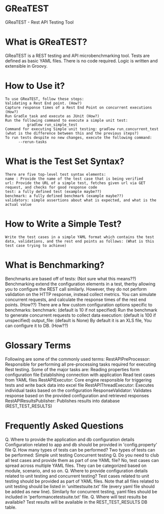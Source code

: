 # GReaTEST

GReaTEST - Rest API Testing Tool

# What is GReaTEST?
GReaTEST is a  REST testing and API microbenchmarking tool. Tests are defined as basic YAML files. There is no code required. Logic is written and extensible in Groovy.

# How to Use it?
	To use GReaTEST, follow these steps:
	Validating a Rest End point. (How?)
	Capture response times of a Rest End Point on concurrent executions (How?)
	Run Gradle task and execute as JUnit (How?)
	Run the following command to execute a simple unit test:
			  gradlew run_simple_test
	Command for executing Simple unit testing: gradlew run_concurrent_test (what is the difference between this and the previous steps?)
	To run tests despite no new changes, execute the following command:
          --rerun-tasks
                                 
# What is the Test Set Syntax?
	There are five top-level test syntax elements:
	name : Provide the name of the test case that is being verified
	url: Provide the URL of a simple test, fetches given url via GET request, and checks for good response code
	test: a fully defined test (example maybe??)
	benchmark: a fully defined benchmark (example maybe??)
	validators: simple assertions about what is expected, and what is the actual value

# How to Write a Simple Test?    
	Write the test cases in a simple YAML format which contains the test data, validations, and the rest end points as follows: (What is this test case trying to achieve)

# What is Benchmarking?
Benchmarks are based off of tests: (Not sure what this means??)
Benchmarking extend the configuration elements in a test, therby allowing you to configure the REST call similarly. However, they do not perform validation on the HTTP  response, instead collect metrics. You can simulate concurrent requests, and calculate the response times of the rest end points. (How??)
  There are a few custom configuration options specific to benchmarks:
benchmark: (default is 10 if not specified) Run the benchmark to generate concurrent requests to collect data
execution: (default is 100 if unspecified)
output_file: (default is None) By default it is an XLS file, You can configure it to DB. (How??)

# Glossary Terms
Following are some of the commonly used terms:
	RestAPIPreProcessor:
		Responsible for performing all pre-processing tasks required for executing Rest testing. Some of the major tasks are:
		Reading properties form configuration file
		Establishing connection with application
		Read test cases from YAML files
	RestAPIExecutor:
		Core engine responsible for triggering tests and write back data into excel file
	RestAPIThreadExecutor:
		Executes individual tasks based on the configuration
	ResponseValidator:
		Validates response based on the provided configuration and retrieved responses
	RestAPIResultsPublisher:
		Publishes results into database (REST_TEST_RESULTS)

# Frequently Asked Questions
Q. Where to provide the application and db configuration details
	Configuration related to app and db should be provided in 'config.property' file
Q. How many types of tests can be performed?
	Two types of tests can be performed:
		Simple unit testing
		Concurrent testing
Q. Do you need to club all test cases and provide them as part of one YAML file?
	No, test cases can spread across multiple YAML files. They can be categorized based on module, scenario, and so on.
Q. Where to provide configuration details related to unit testing  and concurrent testing?
	Test cases related to unit testing should be provided as part of YAML files. Note that all files related to unit testing should be listed in 'unittestsuite.txt' file (every yaml file should be added as new line).
	Similarly for concurrent testing, yaml files should be included in 'performancetestsuite.txt' file.
Q. Where will test results be available?
	Test results will be available in the REST_TEST_RESULTS  DB table.
